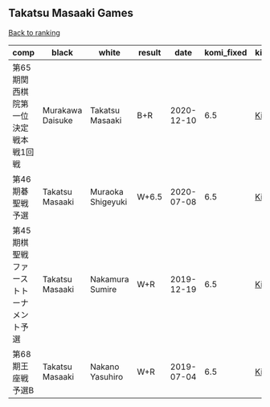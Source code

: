 ## Takatsu Masaaki Games

[Back to ranking](../../index.md)




| **comp** | **black** | **white** | **result** | **date** | **komi_fixed** | **kifu** | 
| --- | --- | --- | --- | --- | --- | --- |
| 第65期関西棋院第一位決定戦本戦1回戦 | Murakawa Daisuke | Takatsu Masaaki | B+R | 2020-12-10 | 6.5 | [Kifu](https://kifudepot.net/kifucontents.php?id=a463RRRRaSvbgC5F0XYVcA%3D%3D) | 
| 第46期碁聖戦予選 | Takatsu Masaaki | Muraoka Shigeyuki | W+6.5 | 2020-07-08 | 6.5 | [Kifu](https://kifudepot.net/kifucontents.php?id=BEFasCE22mKxigHDAb05Ww%3D%3D) | 
| 第45期棋聖戦ファーストトーナメント予選 | Takatsu Masaaki | Nakamura Sumire | W+R | 2019-12-19 | 6.5 | [Kifu](https://kifudepot.net/kifucontents.php?id=xlWWwJdt102Wgiu6aEAq%2BQ%3D%3D) | 
| 第68期王座戦予選B | Takatsu Masaaki | Nakano Yasuhiro | W+R | 2019-07-04 | 6.5 | [Kifu](https://kifudepot.net/kifucontents.php?id=dqFQRMh0KCeOFnOrCqzScQ%3D%3D) |





